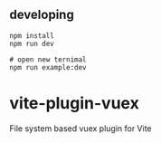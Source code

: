 ## developing

```shell
npm install
npm run dev

# open new ternimal
npm run example:dev
```



# vite-plugin-vuex

File system based vuex plugin for Vite

